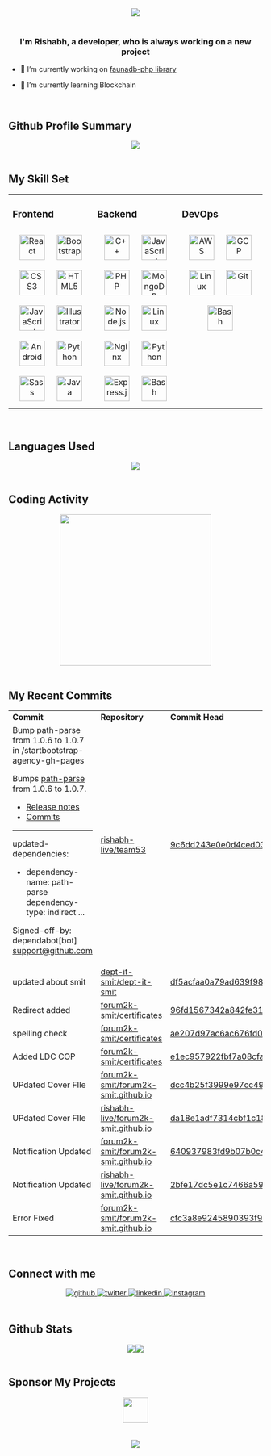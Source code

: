 <div align="center">
<img src="https://raw.githubusercontent.com/rishabh-live/rishabh-live/master/assets/Banner.png?raw=true" align="center" />
</div>  
  
<br/>

### <div align="center">I'm Rishabh, a developer, who is always working on a new project</div>

- 🔭 I’m currently working on [faunadb-php library](https://github.com/rishabh-live/faunadb-php)

- 🌱 I’m currently learning Blockchain

<br/>

## Github Profile Summary

<div align="center">
  <img src="https://github-profile-summary-cards.vercel.app/api/cards/profile-details?username=rishabh-live&theme=monokai" align="center" /></div>

<br/>

## My Skill Set

<table><tr><td valign="top" width="33%">

<h3> Frontend </h3>

<div align="center">  
<img style="margin: 10px" src="https://profilinator.rishav.dev/skills-assets/react-original-wordmark.svg" alt="React" height="50" />  
<img style="margin: 10px" src="https://profilinator.rishav.dev/skills-assets/bootstrap-plain.svg" alt="Bootstrap" height="50" />  
<img style="margin: 10px" src="https://profilinator.rishav.dev/skills-assets/css3-original-wordmark.svg" alt="CSS3" height="50" />  
<img style="margin: 10px" src="https://profilinator.rishav.dev/skills-assets/html5-original-wordmark.svg" alt="HTML5" height="50" />  
<img style="margin: 10px" src="https://profilinator.rishav.dev/skills-assets/javascript-original.svg" alt="JavaScript" height="50" />  
<img style="margin: 10px" src="https://profilinator.rishav.dev/skills-assets/adobe_illustrator-icon.svg" alt="Illustrator" height="50" />  
<img style="margin: 10px" src="https://profilinator.rishav.dev/skills-assets/android-original-wordmark.svg" alt="Android" height="50" />    
<img style="margin: 10px" src="https://profilinator.rishav.dev/skills-assets/python-original.svg" alt="Python" height="50" />  
<img style="margin: 10px" src="https://profilinator.rishav.dev/skills-assets/sass-original.svg" alt="Sass" height="50" />  
<img style="margin: 10px" src="https://profilinator.rishav.dev/skills-assets/java-original-wordmark.svg" alt="Java" height="50" />  
</div>

</div></td><td valign="top" width="33%">

<h3> Backend </h3>
<div align="center">  
<img style="margin: 10px" src="https://profilinator.rishav.dev/skills-assets/cplusplus-original.svg" alt="C++" height="50" />  
<img style="margin: 10px" src="https://profilinator.rishav.dev/skills-assets/javascript-original.svg" alt="JavaScript" height="50" />  
<img style="margin: 10px" src="https://profilinator.rishav.dev/skills-assets/php-original.svg" alt="PHP" height="50" />  
<img style="margin: 10px" src="https://profilinator.rishav.dev/skills-assets/mongodb-original-wordmark.svg" alt="MongoDB" height="50" />  
<img style="margin: 10px" src="https://profilinator.rishav.dev/skills-assets/nodejs-original-wordmark.svg" alt="Node.js" height="50" />  
<img style="margin: 10px" src="https://profilinator.rishav.dev/skills-assets/linux-original.svg" alt="Linux" height="50" />  
<img style="margin: 10px" src="https://profilinator.rishav.dev/skills-assets/nginx-original.svg" alt="Nginx" height="50" />  
<img style="margin: 10px" src="https://profilinator.rishav.dev/skills-assets/python-original.svg" alt="Python" height="50" />  
<img style="margin: 10px" src="https://profilinator.rishav.dev/skills-assets/express-original-wordmark.svg" alt="Express.js" height="50" />  
<img style="margin: 10px" src="https://profilinator.rishav.dev/skills-assets/gnu_bash-icon.svg" alt="Bash" height="50" />  
</div> 
</div></td><td valign="top" width="33%">

<h3> DevOps </h3>

<div align="center">  
<img style="margin: 10px" src="https://profilinator.rishav.dev/skills-assets/amazonwebservices-original-wordmark.svg" alt="AWS" height="50" />  
<img style="margin: 10px" src="https://profilinator.rishav.dev/skills-assets/google_cloud-icon.svg" alt="GCP" height="50" />  
<img style="margin: 10px" src="https://profilinator.rishav.dev/skills-assets/linux-original.svg" alt="Linux" height="50" />  
<img style="margin: 10px" src="https://profilinator.rishav.dev/skills-assets/git-scm-icon.svg" alt="Git" height="50" />  
<img style="margin: 10px" src="https://profilinator.rishav.dev/skills-assets/gnu_bash-icon.svg" alt="Bash" height="50" />  
</div></td></tr></table>

<br/>

## Languages Used

<div align="center">
   <img src="https://github-readme-stats.vercel.app/api/top-langs/?username=rishabh-live&layout=compact" align="center" />
</div>

<br/>

## Coding Activity

<div align="center">
   <img src="https://wakatime.com/share/@rishabhlive/a1c9ac8c-5cc5-4ae4-a3ca-61d6050580e9.png" height="300"/>
</div>

<br/>

## My Recent Commits

<!-- START:github_activity -->
<table><tr><td><b>Commit</b></td><td><b>Repository</b></td><td><b>Commit Head</b></td></tr>
<tr><td>Bump path-parse from 1.0.6 to 1.0.7 in /startbootstrap-agency-gh-pages

Bumps [path-parse](https://github.com/jbgutierrez/path-parse) from 1.0.6 to 1.0.7.
- [Release notes](https://github.com/jbgutierrez/path-parse/releases)
- [Commits](https://github.com/jbgutierrez/path-parse/commits/v1.0.7)

---
updated-dependencies:
- dependency-name: path-parse
  dependency-type: indirect
...

Signed-off-by: dependabot[bot] <support@github.com></td><td><a href="https://github.com/rishabh-live/team53">rishabh-live/team53</a></td><td><a href="https://github.com/rishabh-live/team53/commit/9c6dd243e0e0d4ced03c5ace7b6251e211fc41e0">9c6dd243e0e0d4ced03c5ace7b6251e211fc41e0</a></td></tr>
<tr><td>updated about  smit</td><td><a href="https://github.com/dept-it-smit/dept-it-smit">dept-it-smit/dept-it-smit</a></td><td><a href="https://github.com/dept-it-smit/dept-it-smit/commit/df5acfaa0a79ad639f98e21173c47dd201b2e9bc">df5acfaa0a79ad639f98e21173c47dd201b2e9bc</a></td></tr>
<tr><td>Redirect added</td><td><a href="https://github.com/forum2k-smit/certificates">forum2k-smit/certificates</a></td><td><a href="https://github.com/forum2k-smit/certificates/commit/96fd1567342a842fe314ba9011befebb71d5fd06">96fd1567342a842fe314ba9011befebb71d5fd06</a></td></tr>
<tr><td>spelling check</td><td><a href="https://github.com/forum2k-smit/certificates">forum2k-smit/certificates</a></td><td><a href="https://github.com/forum2k-smit/certificates/commit/ae207d97ac6ac676fd03bf6483160da746b6cd5d">ae207d97ac6ac676fd03bf6483160da746b6cd5d</a></td></tr>
<tr><td>Added LDC COP</td><td><a href="https://github.com/forum2k-smit/certificates">forum2k-smit/certificates</a></td><td><a href="https://github.com/forum2k-smit/certificates/commit/e1ec957922fbf7a08cfa6606d7ee7d8a9dbc6c20">e1ec957922fbf7a08cfa6606d7ee7d8a9dbc6c20</a></td></tr>
<tr><td>UPdated Cover FIle</td><td><a href="https://github.com/forum2k-smit/forum2k-smit.github.io">forum2k-smit/forum2k-smit.github.io</a></td><td><a href="https://github.com/forum2k-smit/forum2k-smit.github.io/commit/dcc4b25f3999e97cc49856f1932b37bb71cba2e9">dcc4b25f3999e97cc49856f1932b37bb71cba2e9</a></td></tr>
<tr><td>UPdated Cover FIle</td><td><a href="https://github.com/rishabh-live/forum2k-smit.github.io">rishabh-live/forum2k-smit.github.io</a></td><td><a href="https://github.com/rishabh-live/forum2k-smit.github.io/commit/da18e1adf7314cbf1c1811fe8f638378bfa83a2f">da18e1adf7314cbf1c1811fe8f638378bfa83a2f</a></td></tr>
<tr><td>Notification Updated</td><td><a href="https://github.com/forum2k-smit/forum2k-smit.github.io">forum2k-smit/forum2k-smit.github.io</a></td><td><a href="https://github.com/forum2k-smit/forum2k-smit.github.io/commit/640937983fd9b07b0c4bdd3e06d1c1552b9964a5">640937983fd9b07b0c4bdd3e06d1c1552b9964a5</a></td></tr>
<tr><td>Notification Updated</td><td><a href="https://github.com/rishabh-live/forum2k-smit.github.io">rishabh-live/forum2k-smit.github.io</a></td><td><a href="https://github.com/rishabh-live/forum2k-smit.github.io/commit/2bfe17dc5e1c7466a5976efcfacf03dcc5a83b43">2bfe17dc5e1c7466a5976efcfacf03dcc5a83b43</a></td></tr>
<tr><td>Error Fixed</td><td><a href="https://github.com/forum2k-smit/forum2k-smit.github.io">forum2k-smit/forum2k-smit.github.io</a></td><td><a href="https://github.com/forum2k-smit/forum2k-smit.github.io/commit/cfc3a8e9245890393f94aa543a7bf6bdc0d56d47">cfc3a8e9245890393f94aa543a7bf6bdc0d56d47</a></td></tr>
</table>

<!-- END:github_activity -->

<br/>

## Connect with me

<div align="center">
<a href="https://github.com/rishabh-live" target="_blank">
<img src=https://img.shields.io/badge/github-%2324292e.svg?&style=for-the-badge&logo=github&logoColor=white alt=github style="margin-bottom: 5px;" />
</a>
<a href="https://twitter.com/live_rishabh" target="_blank">
<img src=https://img.shields.io/badge/twitter-%2300acee.svg?&style=for-the-badge&logo=twitter&logoColor=white alt=twitter style="margin-bottom: 5px;" />
</a>
<a href="https://linkedin.com/in/rishabh0508" target="_blank">
<img src=https://img.shields.io/badge/linkedin-%231E77B5.svg?&style=for-the-badge&logo=linkedin&logoColor=white alt=linkedin style="margin-bottom: 5px;" />
</a>
<a href="https://instagram.com/rishabh.live" target="_blank">
<img src=https://img.shields.io/badge/instagram-%23000000.svg?&style=for-the-badge&logo=instagram&logoColor=white alt=instagram style="margin-bottom: 5px;" />
</a>  
</div>  


<br/>

## Github Stats

<div align="center"><img src="https://github-readme-stats.vercel.app/api?username=rishabh-live&show_icons=true&count_private=true" /><img src="https://github-readme-streak-stats.herokuapp.com/?user=rishabh-live" /></div>

<br/>  

## Sponsor My Projects
<div align="center"><a href="https://www.instamojo.com/@rishabh_live/" rel="im-checkout" data-text="BUY ME A GIFT" data-css-style="color:#ffffff; background:#1273de; width:300px; border-radius:30px"   data-layout="vertical"><img src="https://www.nosevents.com/wp-content/uploads/2016/08/Sponsor-Icon.png" align="center" height="50"/></a>
</div>

<br/>  

<!--
<div align="center"><img src="https://spotify-github-profile.vercel.app/api/view?uid=316bxwkcdqbzksnkt5unnigaf5tq&cover_image=true" /></div> -->

<br/>

<div align="center">
<img src="https://komarev.com/ghpvc/?username=rishabh-live&&style=flat-square" align="center" />
</div>